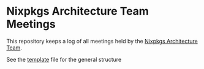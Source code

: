 # Nixpkgs Architecture Team Meetings

This repository keeps a log of all meetings held by the [Nixpkgs Architecture Team](https://github.com/nixpkgs-architecture).

See the [template](./YYYY-MM-DD.md) file for the general structure
